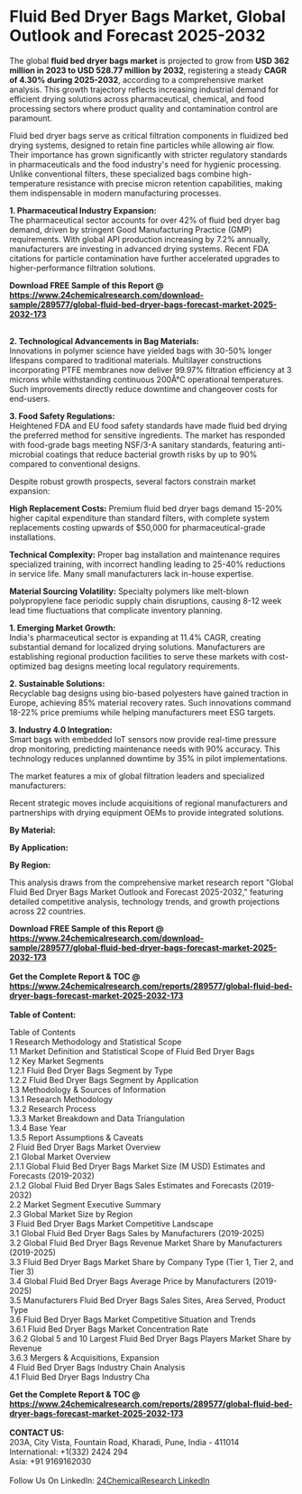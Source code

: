 <h1>Fluid Bed Dryer Bags Market, Global Outlook and Forecast 2025-2032</h1><p>The global <strong>fluid bed dryer bags market</strong> is projected to grow from <strong>USD 362 million in 2023 to USD 528.77 million by 2032</strong>, registering a steady <strong>CAGR of 4.30% during 2025-2032</strong>, according to a comprehensive market analysis. This growth trajectory reflects increasing industrial demand for efficient drying solutions across pharmaceutical, chemical, and food processing sectors where product quality and contamination control are paramount.</p><p>Fluid bed dryer bags serve as critical filtration components in fluidized bed drying systems, designed to retain fine particles while allowing air flow. Their importance has grown significantly with stricter regulatory standards in pharmaceuticals and the food industry's need for hygienic processing. Unlike conventional filters, these specialized bags combine high-temperature resistance with precise micron retention capabilities, making them indispensable in modern manufacturing processes.</p><p><strong>1. Pharmaceutical Industry Expansion:</strong><br>
The pharmaceutical sector accounts for over 42% of fluid bed dryer bag demand, driven by stringent Good Manufacturing Practice (GMP) requirements. With global API production increasing by 7.2% annually, manufacturers are investing in advanced drying systems. Recent FDA citations for particle contamination have further accelerated upgrades to higher-performance filtration solutions.</p><div><b>Download FREE Sample of this Report @ 
            <a href="https://www.24chemicalresearch.com/download-sample/289577/global-fluid-bed-dryer-bags-forecast-market-2025-2032-173">
            https://www.24chemicalresearch.com/download-sample/289577/global-fluid-bed-dryer-bags-forecast-market-2025-2032-173</a></b></div><br><p><strong>2. Technological Advancements in Bag Materials:</strong><br>
Innovations in polymer science have yielded bags with 30-50% longer lifespans compared to traditional materials. Multilayer constructions incorporating PTFE membranes now deliver 99.97% filtration efficiency at 3 microns while withstanding continuous 200Â°C operational temperatures. Such improvements directly reduce downtime and changeover costs for end-users.</p><p><strong>3. Food Safety Regulations:</strong><br>
Heightened FDA and EU food safety standards have made fluid bed drying the preferred method for sensitive ingredients. The market has responded with food-grade bags meeting NSF/3-A sanitary standards, featuring anti-microbial coatings that reduce bacterial growth risks by up to 90% compared to conventional designs.</p><p>Despite robust growth prospects, several factors constrain market expansion:</p><p><strong>High Replacement Costs:</strong> Premium fluid bed dryer bags demand 15-20% higher capital expenditure than standard filters, with complete system replacements costing upwards of $50,000 for pharmaceutical-grade installations.</p><p><strong>Technical Complexity:</strong> Proper bag installation and maintenance requires specialized training, with incorrect handling leading to 25-40% reductions in service life. Many small manufacturers lack in-house expertise.</p><p><strong>Material Sourcing Volatility:</strong> Specialty polymers like melt-blown polypropylene face periodic supply chain disruptions, causing 8-12 week lead time fluctuations that complicate inventory planning.</p><p><strong>1. Emerging Market Growth:</strong><br>
India's pharmaceutical sector is expanding at 11.4% CAGR, creating substantial demand for localized drying solutions. Manufacturers are establishing regional production facilities to serve these markets with cost-optimized bag designs meeting local regulatory requirements.</p><p><strong>2. Sustainable Solutions:</strong><br>
Recyclable bag designs using bio-based polyesters have gained traction in Europe, achieving 85% material recovery rates. Such innovations command 18-22% price premiums while helping manufacturers meet ESG targets.</p><p><strong>3. Industry 4.0 Integration:</strong><br>
Smart bags with embedded IoT sensors now provide real-time pressure drop monitoring, predicting maintenance needs with 90% accuracy. This technology reduces unplanned downtime by 35% in pilot implementations.</p><p>The market features a mix of global filtration leaders and specialized manufacturers:</p><p>Recent strategic moves include acquisitions of regional manufacturers and partnerships with drying equipment OEMs to provide integrated solutions.</p><p><strong>By Material:</strong></p><p><strong>By Application:</strong></p><p><strong>By Region:</strong></p><p>This analysis draws from the comprehensive market research report "Global Fluid Bed Dryer Bags Market Outlook and Forecast 2025-2032," featuring detailed competitive analysis, technology trends, and growth projections across 22 countries.</p><div><b>Download FREE Sample of this Report @ 
            <a href="https://www.24chemicalresearch.com/download-sample/289577/global-fluid-bed-dryer-bags-forecast-market-2025-2032-173">
            https://www.24chemicalresearch.com/download-sample/289577/global-fluid-bed-dryer-bags-forecast-market-2025-2032-173</a></b></div><br><div><b>Get the Complete Report & TOC @ 
            <a href="https://www.24chemicalresearch.com/reports/289577/global-fluid-bed-dryer-bags-forecast-market-2025-2032-173">
            https://www.24chemicalresearch.com/reports/289577/global-fluid-bed-dryer-bags-forecast-market-2025-2032-173</a></b></div><br>
            <b>Table of Content:</b><p>Table of Contents<br />
1 Research Methodology and Statistical Scope<br />
1.1 Market Definition and Statistical Scope of Fluid Bed Dryer Bags<br />
1.2 Key Market Segments<br />
1.2.1 Fluid Bed Dryer Bags Segment by Type<br />
1.2.2 Fluid Bed Dryer Bags Segment by Application<br />
1.3 Methodology & Sources of Information<br />
1.3.1 Research Methodology<br />
1.3.2 Research Process<br />
1.3.3 Market Breakdown and Data Triangulation<br />
1.3.4 Base Year<br />
1.3.5 Report Assumptions & Caveats<br />
2 Fluid Bed Dryer Bags Market Overview<br />
2.1 Global Market Overview<br />
2.1.1 Global Fluid Bed Dryer Bags Market Size (M USD) Estimates and Forecasts (2019-2032)<br />
2.1.2 Global Fluid Bed Dryer Bags Sales Estimates and Forecasts (2019-2032)<br />
2.2 Market Segment Executive Summary<br />
2.3 Global Market Size by Region<br />
3 Fluid Bed Dryer Bags Market Competitive Landscape<br />
3.1 Global Fluid Bed Dryer Bags Sales by Manufacturers (2019-2025)<br />
3.2 Global Fluid Bed Dryer Bags Revenue Market Share by Manufacturers (2019-2025)<br />
3.3 Fluid Bed Dryer Bags Market Share by Company Type (Tier 1, Tier 2, and Tier 3)<br />
3.4 Global Fluid Bed Dryer Bags Average Price by Manufacturers (2019-2025)<br />
3.5 Manufacturers Fluid Bed Dryer Bags Sales Sites, Area Served, Product Type<br />
3.6 Fluid Bed Dryer Bags Market Competitive Situation and Trends<br />
3.6.1 Fluid Bed Dryer Bags Market Concentration Rate<br />
3.6.2 Global 5 and 10 Largest Fluid Bed Dryer Bags Players Market Share by Revenue<br />
3.6.3 Mergers & Acquisitions, Expansion<br />
4 Fluid Bed Dryer Bags Industry Chain Analysis<br />
4.1 Fluid Bed Dryer Bags Industry Cha</p><div><b>Get the Complete Report & TOC @ 
            <a href="https://www.24chemicalresearch.com/reports/289577/global-fluid-bed-dryer-bags-forecast-market-2025-2032-173">
            https://www.24chemicalresearch.com/reports/289577/global-fluid-bed-dryer-bags-forecast-market-2025-2032-173</a></b></div><br><b>CONTACT US:</b><br>
            203A, City Vista, Fountain Road, Kharadi, Pune, India - 411014<br>
            International: +1(332) 2424 294<br>
            Asia: +91 9169162030 <br><br>
            Follow Us On LinkedIn: <a href="https://www.linkedin.com/company/24chemicalresearch/">24ChemicalResearch LinkedIn</a>